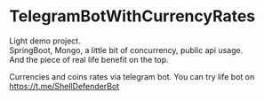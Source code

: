 # TelegramBotWithCurrencyRates

Light demo project.  
SpringBoot, Mongo, a little bit of concurrency, public api usage.  
And the piece of real life benefit on the top.  

Currencies and coins rates via telegram bot.
You can try life bot on https://t.me/ShellDefenderBot
